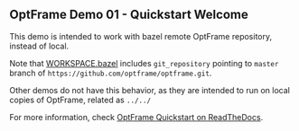 ## OptFrame Demo 01 - Quickstart Welcome

This demo is intended to work with bazel remote OptFrame repository, instead of local.

Note that [WORKSPACE.bazel](./WORKSPACE.bazel) includes `git_repository` pointing to `master` branch of
`https://github.com/optframe/optframe.git`.

Other demos do not have this behavior, as they are intended to run on local copies of OptFrame,
related as `../../`

For more information, check [OptFrame Quickstart on ReadTheDocs](https://optframe.readthedocs.io/en/latest/quickstart.html).